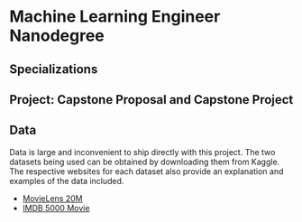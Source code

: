 # Machine Learning Engineer Nanodegree
## Specializations
## Project: Capstone Proposal and Capstone Project

## Data

Data is large and inconvenient to ship directly with this project. The two datasets being used can be obtained by downloading them from Kaggle. The respective websites for each dataset also provide an explanation and examples of the data included.

- [MovieLens 20M](https://www.kaggle.com/grouplens/movielens-20m-dataset)
- [IMDB 5000 Movie](https://www.kaggle.com/deepmatrix/imdb-5000-movie-dataset)